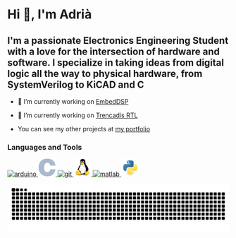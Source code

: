 # Hi 👋, I'm Adrià

## I'm a passionate Electronics Engineering Student with a love for the intersection of hardware and software. I specialize in taking ideas from digital logic all the way to physical hardware, from SystemVerilog to KiCAD and C

- 🔭 I’m currently working on [EmbedDSP](https://github.com/Bubi2001/EmbedDSP)

- 🔭 I’m currently working on [Trencadís RTL](https://github.com/Bubi2001/Trencadis-RTL)

- You can see my other projects at [my portfolio](https://Bubi2001.github.io)

### Languages and Tools

<p align="left"> <a href="https://www.arduino.cc/" target="_blank" rel="noreferrer"> <img src="https://cdn.worldvectorlogo.com/logos/arduino-1.svg" alt="arduino" width="40" height="40"/> </a> <a href="https://www.cprogramming.com/" target="_blank" rel="noreferrer"> <img src="https://raw.githubusercontent.com/devicons/devicon/master/icons/c/c-original.svg" alt="c" width="40" height="40"/> </a> <a href="https://git-scm.com/" target="_blank" rel="noreferrer"> <img src="https://www.vectorlogo.zone/logos/git-scm/git-scm-icon.svg" alt="git" width="40" height="40"/> </a> <a href="https://www.linux.org/" target="_blank" rel="noreferrer"> <img src="https://raw.githubusercontent.com/devicons/devicon/master/icons/linux/linux-original.svg" alt="linux" width="40" height="40"/> </a> <a href="https://www.mathworks.com/" target="_blank" rel="noreferrer"> <img src="https://upload.wikimedia.org/wikipedia/commons/2/21/Matlab_Logo.png" alt="matlab" width="40" height="40"/> </a> <a href="https://www.python.org" target="_blank" rel="noreferrer"> <img src="https://raw.githubusercontent.com/devicons/devicon/master/icons/python/python-original.svg" alt="python" width="40" height="40"/> </a> </p>

<picture>
  <source
    media="(prefers-color-scheme: dark)"
    srcset="https://raw.githubusercontent.com/Bubi2001/Bubi2001/output/github-contribution-grid-snake-dark.svg"
  />
  <source
    media="(prefers-color-scheme: light)"
    srcset="https://raw.githubusercontent.com/Bubi2001/Bubi2001/output/github-contribution-grid-snake.svg"
  />
  <img
    alt="github contribution grid snake animation"
    src="https://raw.githubusercontent.com/Bubi2001/Bubi2001/output/github-contribution-grid-snake.svg"
  />
</picture>
